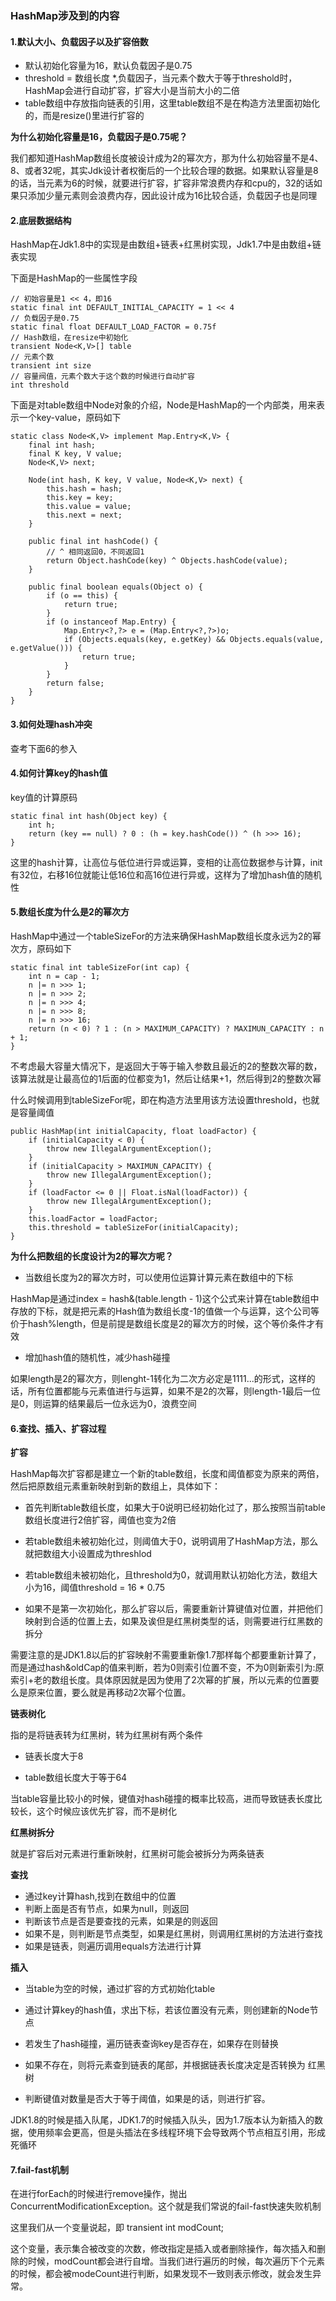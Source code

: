 ### HashMap涉及到的内容

#### 1.默认大小、负载因子以及扩容倍数

- 默认初始化容量为16，默认负载因子是0.75
- threshold = 数组长度 *,负载因子，当元素个数大于等于threshold时，HashMap会进行自动扩容，扩容大小是当前大小的二倍
- table数组中存放指向链表的引用，这里table数组不是在构造方法里面初始化的，而是resize()里进行扩容的


**为什么初始化容量是16，负载因子是0.75呢？**

我们都知道HashMap数组长度被设计成为2的幂次方，那为什么初始容量不是4、8、或者32呢，其实Jdk设计者权衡后的一个比较合理的数据。如果默认容量是8的话，当元素为6的时候，就要进行扩容，扩容非常浪费内存和cpu的，32的话如果只添加少量元素则会浪费内存，因此设计成为16比较合适，负载因子也是同理

#### 2.底层数据结构

HashMap在Jdk1.8中的实现是由数组+链表+红黑树实现，Jdk1.7中是由数组+链表实现

下面是HashMap的一些属性字段

    // 初始容量是1 << 4，即16
    static final int DEFAULT_INITIAL_CAPACITY = 1 << 4
    // 负载因子是0.75
    static final float DEFAULT_LOAD_FACTOR = 0.75f
    // Hash数组，在resize中初始化
    transient Node<K,V>[] table
    // 元素个数
    transient int size
    // 容量阀值，元素个数大于这个数的时候进行自动扩容
    int threshold

下面是对table数组中Node对象的介绍，Node是HashMap的一个内部类，用来表示一个key-value，原码如下

    static class Node<K,V> implement Map.Entry<K,V> {
        final int hash;
        final K key, V value;
        Node<K,V> next;
        
        Node(int hash, K key, V value, Node<K,V> next) {
            this.hash = hash;
            this.key = key;
            this.value = value;
            this.next = next;
        }
        
        public final int hashCode() {
            // ^ 相同返回0，不同返回1
            return Object.hashCode(key) ^ Objects.hashCode(value);
        }
        
        public final boolean equals(Object o) {
            if (o == this) {
                return true;
            }
            if (o instanceof Map.Entry) {
                Map.Entry<?,?> e = (Map.Entry<?,?>)o;
                if (Objects.equals(key, e.getKey) && Objects.equals(value, e.getValue())) {
                    return true;
                }
            }
            return false;
        }
    }

#### 3.如何处理hash冲突

查考下面6的参入

#### 4.如何计算key的hash值

key值的计算原码

    static final int hash(Object key) {
        int h;
        return (key == null) ? 0 : (h = key.hashCode()) ^ (h >>> 16);
    }

这里的hash计算，让高位与低位进行异或运算，变相的让高位数据参与计算，init有32位，右移16位就能让低16位和高16位进行异或，这样为了增加hash值的随机性

#### 5.数组长度为什么是2的幂次方

HashMap中通过一个tableSizeFor的方法来确保HashMap数组长度永远为2的幂次方，原码如下

    static final int tableSizeFor(int cap) {
        int n = cap - 1;
        n |= n >>> 1;
        n |= n >>> 2;
        n |= n >>> 4;
        n |= n >>> 8;
        n |= n >>> 16;
        return (n < 0) ? 1 : (n > MAXIMUM_CAPACITY) ? MAXIMUN_CAPACITY : n + 1;
    }

不考虑最大容量大情况下，是返回大于等于输入参数且最近的2的整数次幂的数，该算法就是让最高位的1后面的位都变为1，然后让结果+1，然后得到2的整数次幂

什么时候调用到tableSizeFor呢，即在构造方法里用该方法设置threshold，也就是容量阈值

    public HashMap(int initialCapacity, float loadFactor) {
        if (initialCapacity < 0) {
            throw new IllegalArgumentException();
        }
        if (initialCapacity > MAXIMUN_CAPACITY) {
            throw new IllegalArgumentException();
        }
        if (loadFactor <= 0 || Float.isNal(loadFactor)) {
            throw new IllegalArgumentException();
        }
        this.loadFactor = loadFactor;
        this.threshold = tableSizeFor(initialCapacity);
    }

**为什么把数组的长度设计为2的幂次方呢？**

- 当数组长度为2的幂次方时，可以使用位运算计算元素在数组中的下标

HashMap是通过index = hash&(table.length - 1)这个公式来计算在table数组中存放的下标，就是把元素的Hash值为数组长度-1的值做一个与运算，这个公司等价于hash%length，但是前提是数组长度是2的幂次方的时候，这个等价条件才有效

- 增加hash值的随机性，减少hash碰撞

如果length是2的幂次方，则lenght-1转化为二次方必定是1111...的形式，这样的话，所有位置都能与元素值进行与运算，如果不是2的次幂，则length-1最后一位是0，则运算的结果最后一位永远为0，浪费空间


#### 6.查找、插入、扩容过程

**扩容**

HashMap每次扩容都是建立一个新的table数组，长度和阈值都变为原来的两倍，然后把原数组元素重新映射到新的数组上，具体如下：

- 首先判断table数组长度，如果大于0说明已经初始化过了，那么按照当前table数组长度进行2倍扩容，阈值也变为2倍

- 若table数组未被初始化过，则阈值大于0，说明调用了HashMap方法，那么就把数组大小设置成为threshlod

- 若table数组未被初始化，且threshold为0，就调用默认初始化方法，数组大小为16，阈值threshold = 16 * 0.75

- 如果不是第一次初始化，那么扩容以后，需要重新计算键值对位置，并把他们映射到合适的位置上去，如果及诶但是红黑树类型的话，则需要进行红黑数的拆分

需要注意的是JDK1.8以后的扩容映射不需要重新像1.7那样每个都要重新计算了，而是通过hash&oldCap的值来判断，若为0则索引位置不变，不为0则新索引为:原索引+老的数组长度。具体原因就是因为使用了2次幂的扩展，所以元素的位置要么是原来位置，要么就是再移动2次幂个位置。

**链表树化**

指的是将链表转为红黑树，转为红黑树有两个条件

- 链表长度大于8

- table数组长度大于等于64

当table容量比较小的时候，键值对hash碰撞的概率比较高，进而导致链表长度比较长，这个时候应该优先扩容，而不是树化

**红黑树拆分**

就是扩容后对元素进行重新映射，红黑树可能会被拆分为两条链表

**查找**

- 通过key计算hash,找到在数组中的位置
- 判断上面是否有节点，如果为null，则返回
- 判断该节点是否是要查找的元素，如果是的则返回
- 如果不是，则判断是节点类型，如果是红黑树，则调用红黑树的方法进行查找
- 如果是链表，则遍历调用equals方法进行计算

**插入**

- 当table为空的时候，通过扩容的方式初始化table

- 通过计算key的hash值，求出下标，若该位置没有元素，则创建新的Node节点

- 若发生了hash碰撞，遍历链表查询key是否存在，如果存在则替换

- 如果不存在，则将元素查到链表的尾部，并根据链表长度决定是否转换为
红黑树

- 判断键值对数量是否大于等于阈值，如果是的话，则进行扩容。

JDK1.8的时候是插入队尾，JDK1.7的时候插入队头，因为1.7版本认为新插入的数据，使用频率会更高，但是头插法在多线程环境下会导致两个节点相互引用，形成死循环

#### 7.fail-fast机制

在进行forEach的时候进行remove操作，抛出ConcurrentModificationException。这个就是我们常说的fail-fast快速失败机制

这里我们从一个变量说起，即 transient int modCount;

这个变量，表示集合被改变的次数，修改指定是插入或者删除操作，每次插入和删除的时候，modCount都会进行自增。当我们进行遍历的时候，每次遍历下个元素的时候，都会被modeCount进行判断，如果发现不一致则表示修改，就会发生异常。
